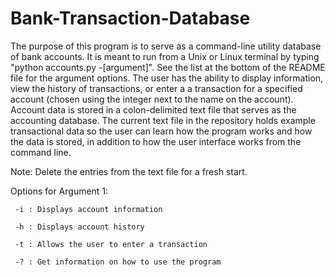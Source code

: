 # Bank-Transaction-Database
The purpose of this program is to serve as a command-line utility database of bank accounts. It is meant to run from a Unix or Linux terminal by typing "python accounts.py -[argument]". See the list at the bottom of the README file for the argument options. The user has the ability to display information, view the history of transactions, or enter a a transaction for a specified account (chosen using the integer next to the name on the account). Account data is stored in a colon-delimited text file that serves as the accounting database. The current text file in the repository holds example transactional data so the user can learn how the program works and how the data is stored, in addition to how the user interface works from the command line. 

Note: Delete the entries from the text file for a fresh start. 

Options for Argument 1:
     
     -i : Displays account information
     
     -h : Displays account history
     
     -t : Allows the user to enter a transaction
     
     -? : Get information on how to use the program
